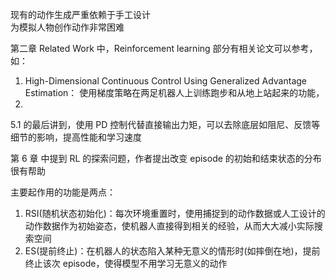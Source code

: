 现有的动作生成严重依赖于手工设计  
为模拟人物创作动作非常困难  

第二章 Related Work 中，Reinforcement learning 部分有相关论文可以参考，如：
1. High-Dimensional Continuous Control Using Generalized Advantage Estimation：
   使用梯度策略在两足机器人上训练跑步和从地上站起来的功能，
2. 

5.1 的最后讲到，使用 PD 控制代替直接输出力矩，可以去除底层如阻尼、反馈等细节的影响，提高性能和学习速度

第 6 章 中提到 RL 的探索问题，作者提出改变 episode 的初始和结束状态的分布很有帮助

主要起作用的功能是两点：
1. RSI(随机状态初始化)：每次环境重置时，使用捕捉到的动作数据或人工设计的动作数据作为初始姿态，使机器人直接得到相关的经验，从而大大减小实际搜索空间
2. ES(提前终止)：在机器人的状态陷入某种无意义的情形时(如摔倒在地)，提前终止该次 episode，使得模型不用学习无意义的动作

